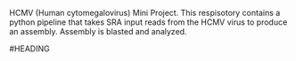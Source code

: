 
HCMV (Human cytomegalovirus) Mini Project.
This respisotory contains a python pipeline that takes SRA input reads from the HCMV virus to produce an assembly. Assembly is blasted and analyzed. 

#HEADING











